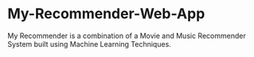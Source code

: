 # My-Recommender-Web-App
My Recommender is a combination of a Movie and Music Recommender System built using Machine Learning Techniques.

